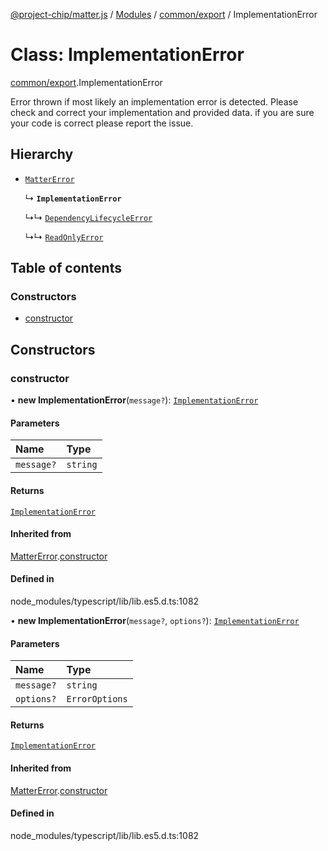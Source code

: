 [@project-chip/matter.js](../README.md) / [Modules](../modules.md) / [common/export](../modules/common_export.md) / ImplementationError

# Class: ImplementationError

[common/export](../modules/common_export.md).ImplementationError

Error thrown if most likely an implementation error is detected. Please check and correct your implementation and
provided data. if you are sure your code is correct please report the issue.

## Hierarchy

- [`MatterError`](common_export.MatterError.md)

  ↳ **`ImplementationError`**

  ↳↳ [`DependencyLifecycleError`](common_export.DependencyLifecycleError.md)

  ↳↳ [`ReadOnlyError`](common_export.ReadOnlyError.md)

## Table of contents

### Constructors

- [constructor](common_export.ImplementationError.md#constructor)

## Constructors

### constructor

• **new ImplementationError**(`message?`): [`ImplementationError`](common_export.ImplementationError.md)

#### Parameters

| Name | Type |
| :------ | :------ |
| `message?` | `string` |

#### Returns

[`ImplementationError`](common_export.ImplementationError.md)

#### Inherited from

[MatterError](common_export.MatterError.md).[constructor](common_export.MatterError.md#constructor)

#### Defined in

node_modules/typescript/lib/lib.es5.d.ts:1082

• **new ImplementationError**(`message?`, `options?`): [`ImplementationError`](common_export.ImplementationError.md)

#### Parameters

| Name | Type |
| :------ | :------ |
| `message?` | `string` |
| `options?` | `ErrorOptions` |

#### Returns

[`ImplementationError`](common_export.ImplementationError.md)

#### Inherited from

[MatterError](common_export.MatterError.md).[constructor](common_export.MatterError.md#constructor)

#### Defined in

node_modules/typescript/lib/lib.es5.d.ts:1082
